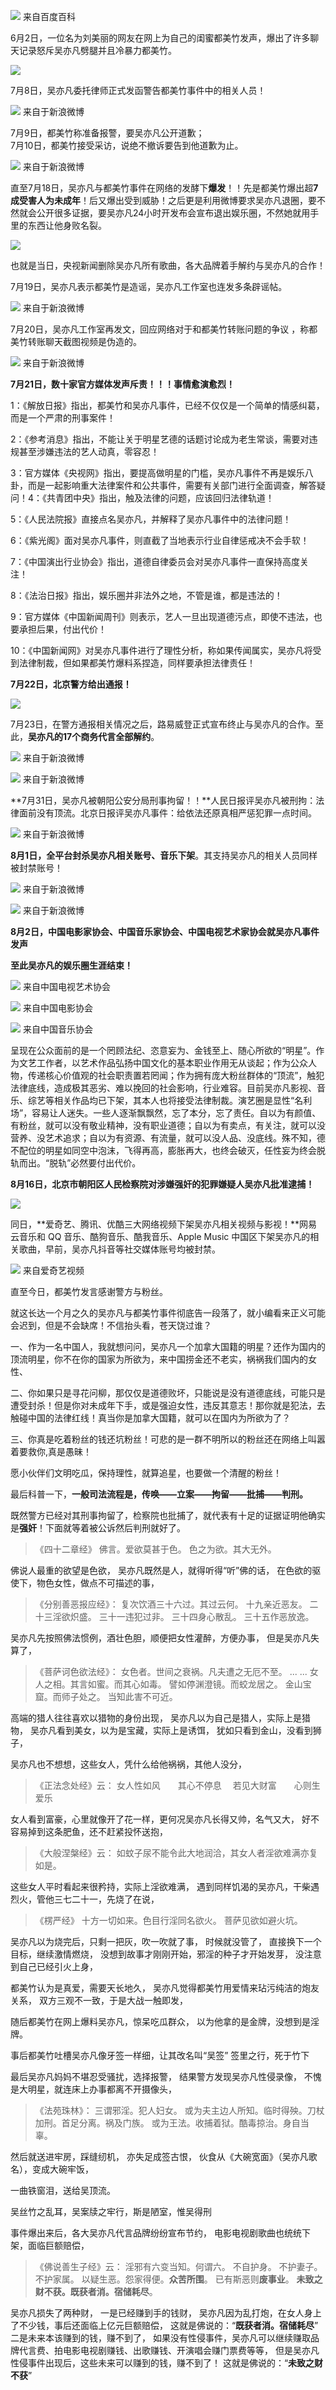 ![](images/吴亦凡1.png)
来自百度百科

6月2日，一位名为刘美丽的网友在网上为自己的闺蜜都美竹发声，爆出了许多聊天记录怒斥吴亦凡劈腿并且冷暴力都美竹。

![](images/吴亦凡2.jpeg)

7月8日，吴亦凡委托律师正式发函警告都美竹事件中的相关人员！  

![](images/吴亦凡3.jpeg)
来自于新浪微博

7月9日，都美竹称准备报警，要吴亦凡公开道歉；  
7月10日，都美竹接受采访，说绝不撤诉要告到他道歉为止。  

![](images/吴亦凡4.jpeg)
来自于新浪微博

直至7月18日，吴亦凡与都美竹事件在网络的发酵下**爆发**！！先是都美竹爆出超**7成受害人为未成年**！后又爆出受到威胁！之后更是利用微博要求吴亦凡退圈，要不然就会公开很多证据，要吴亦凡24小时开发布会宣布退出娱乐圈，不然她就用手里的东西让他身败名裂。  

![](images/吴亦凡5.jpeg)

也就是当日，央视新闻删除吴亦凡所有歌曲，各大品牌着手解约与吴亦凡的合作！

7月19日，吴亦凡表示都美竹是造谣，吴亦凡工作室也连发多条辟谣帖。  

![](images/吴亦凡6.jpeg)
来自于新浪微博

7月20日，吴亦凡工作室再发文，回应网络对于和都美竹转账问题的争议 ，称都美竹转账聊天截图视频是伪造的。  

![](images/吴亦凡7.jpeg)
来自于新浪微博

**7月21日，数十家官方媒体发声斥责！！！事情愈演愈烈！**  

1：《解放日报》指出，都美竹和吴亦凡事件，已经不仅仅是一个简单的情感纠葛，而是一个严肃的刑事案件！

2：《参考消息》指出，不能让关于明星艺德的话题讨论成为老生常谈，需要对违规甚至涉嫌违法的艺人动真，零容忍！

3：官方媒体《央视网》指出，要提高做明星的门槛，吴亦凡事件不再是娱乐八卦，而是一起影响重大法律案件和公共事件，需要有关部门进行全面调查，解答疑问！4：《共青团中央》指出，触及法律的问题，应该回归法律轨道！

5：《人民法院报》直接点名吴亦凡，并解释了吴亦凡事件中的法律问题！

6：《紫光阁》面对吴亦凡事件，则直截了当地表示行业自律惩戒决不会手软！

7：《中国演出行业协会》指出，道德自律委员会对吴亦凡事件一直保持高度关注！

8：《法治日报》指出，娱乐圈并非法外之地，不管是谁，都是违法的！

9：官方媒体《中国新闻周刊》则表示，艺人一旦出现道德污点，即使不违法，也要承担后果，付出代价！

10：《中国新闻网》对吴亦凡事件进行了理性分析，称如果传闻属实，吴亦凡将受到法律制裁，但如果都美竹爆料系捏造，同样要承担法律责任！

**7月22日，北京警方给出通报！**  

![](images/吴亦凡8.jpeg)

7月23日，在警方通报相关情况之后，路易威登正式宣布终止与吴亦凡的合作。至此，**吴亦凡的17个商务代言全部解约**。  

![](images/吴亦凡9.png)
来自于新浪微博

![](images/吴亦凡10.png)
来自于新浪微博

**7月31日，吴亦凡被朝阳公安分局刑事拘留！！**人民日报评吴亦凡被刑拘：法律面前没有顶流。北京日报评吴亦凡事件：给依法还原真相严惩犯罪一点时间。  

![](images/吴亦凡11.jpeg)
来自于新浪微博

**8月1日，全平台封杀吴亦凡相关账号、音乐下架**。其支持吴亦凡的相关人员同样被封禁账号！  

![](images/吴亦凡12.jpeg)
来自于新浪微博

![](images/吴亦凡13.jpeg)
来自于新浪微博

**8月2日，中国电影家协会、中国音乐家协会、中国电视艺术家协会就吴亦凡事件发声**  

**至此吴亦凡的娱乐圈生涯结束！**

![](images/吴亦凡14.jpeg)
来自中国电视艺术协会

![](images/吴亦凡15.jpeg)
来自中国电影协会

![](images/吴亦凡16.jpeg)
来自中国音乐协会

呈现在公众面前的是一个罔顾法纪、恣意妄为、金钱至上、随心所欲的“明星”。作为文艺工作者，以艺术作品弘扬中国文化的基本职业作用无从谈起；作为公众人物，传递核心价值观的社会职责置若罔闻；作为拥有庞大粉丝群体的“顶流”，触犯法律底线，造成极其恶劣、难以挽回的社会影响，行业难容。目前吴亦凡影视、音乐、综艺等相关作品均已下架，其本人也将接受法律制裁。演艺圈是显性“名利场”，容易让人迷失。一些人逐渐飘飘然，忘了本分，忘了责任。自以为有颜值、有粉丝，就可以没有敬业精神，没有职业道德；自以为有卖点，有关注，就可以没营养、没艺术追求；自以为有资源、有流量，就可以没人品、没底线。殊不知，德不配位的明星如同空中泡沫，飞得再高，膨胀再大，也终会破灭，任性妄为终会脱轨而出。“脱轨”必然要付出代价。

**8月16日，北京市朝阳区人民检察院对涉嫌强奸的犯罪嫌疑人吴亦凡批准逮捕！**  

![](images/吴亦凡17.jpeg)

同日，**爱奇艺、腾讯、优酷三大网络视频下架吴亦凡相关视频与影视！**网易云音乐和 QQ 音乐、酷狗音乐、酷我音乐、Apple Music 中国区下架吴亦凡的相关歌曲，早前，吴亦凡抖音等社交媒体账号均被封禁。  

![](images/吴亦凡18.jpeg)
来自爱奇艺视频

直至今日，都美竹发言感谢警方与粉丝。  
  

就这长达一个月之久的吴亦凡与都美竹事件彻底告一段落了，就小编看来正义可能会迟到，但是不会缺席！不信抬头看，苍天饶过谁？

一、作为一名中国人，我就想问问，吴亦凡一个加拿大国籍的明星？还作为国内的顶流明星，你不在你的国家为所欲为，来中国捞金还不老实，祸祸我们国内的女性、

二、你如果只是寻花问柳，那仅仅是道德败坏，只能说是没有道德底线，可能只是遭受封杀！但是你对未成年下手，或是强迫女性，违反其意志！那你就是犯法，去触碰中国的法律红线！真当你是加拿大国籍，就可以在国内为所欲为了？

三、你真是吃着粉丝的钱还坑粉丝！可悲的是一群不明所以的粉丝还在网络上叫嚣着要救你,真是愚昧！

愿小伙伴们文明吃瓜，保持理性，就算追星，也要做一个清醒的粉丝！

最后科普一下，**一般司法流程是，传唤——立案——拘留——批捕——判刑。**

既然警方已经对其刑事拘留了，检察院也批捕了，就代表有十足的证据证明他确实是**强奸**！下面就等着被公诉然后判刑就好了。

> ﻿《四十二章经》
> 佛言。爱欲莫甚于色。
> 色之为欲。其大无外。

佛说人最重的欲望是色欲，
吴亦凡既然是人，就得听得“听”佛的话，
在色欲的驱使下，物色女性，做点不可描述的事，

> 《分别善恶报应经》：
> 复次饮酒三十六过。其过云何。
> 十九亲近恶友。
> 二十三淫欲炽盛。
> 三十一违犯过非。
> 三十四身心散乱。
> 三十五作恶放逸。

吴亦凡先按照佛法惯例，酒壮色胆，顺便把女性灌醉，方便办事，
但是吴亦凡失算了，

> 《菩萨诃色欲法经》：
> 女色者。世间之衰祸。凡夫遭之无厄不至。
> ... ...
> 女人之相。其言如蜜。而其心如毒。
> 譬如停渊澄镜。而蛟龙居之。
> 金山宝窟。而师子处之。
> 当知此害不可近。

高端的猎人往往喜欢以猎物的身份出现，
吴亦凡以为自己是猎人，实际上是猎物，
吴亦凡看到美女，以为是宝藏，实际上是诱饵，
犹如只看到金山，没看到狮子，

吴亦凡也不想想，这些女人，凭什么给他祸祸，其他人没分，

> 《正法念处经》云：
> 女人性如风　　其心不停息　
> 若见大财富　　心则生爱乐　

女人看到富豪，心里就像开了花一样，更何况吴亦凡长得又帅，名气又大，
好不容易掉到这条肥鱼，还不赶紧投怀送抱，

> 《大般涅槃经》云： 
> 如蚊子尿不能令此大地润洽，其女人者淫欲难满亦复如是。

这些女人平时看起来很矜持，实际上淫欲难满，
遇到同样饥渴的吴亦凡，干柴遇烈火，管他三七二十一，先烧了在说，

> ﻿《楞严经》
> 十方一切如来。色目行淫同名欲火。
> 菩萨见欲如避火坑。

吴亦凡以为烧完后，只剩一把灰，吹一吹就了事，
时候就没管了，
直接换下一个目标，继续激情燃烧，
没想到故事才刚刚开始，邪淫的种子才开始发芽，
没注意到自己已经引火上身，

都美竹认为是真爱，需要天长地久，
吴亦凡觉得都美竹用爱情来玷污纯洁的炮友关系，
双方三观不一致，于是大战一触即发，

随后都美竹在网上爆料吴亦凡，惊呆吃瓜群众，
以为他拿的是金牌，没想到是淫牌。

事后都美竹吐槽吴亦凡像牙签一样细，让其改名叫“吴签”
签里之行，死于竹下

最后吴亦凡妈妈不堪忍受骚扰，选择报警，
结果警方发现吴亦凡性侵录像，
不愧是大明星，就连床上办事都离不开摄像头，

> 《法苑珠林》：
> 三谓邪淫。犯人妇女。
> 或为夫主边人所知。临时得殃。刀杖加刑。首足分离。祸及门族。
> 或为王法。收捕着狱。酷毒掠治。身自当辜。

然后就送进牢房，踩缝纫机，
亦失足成签古恨，
伙食从《大碗宽面》（吴亦凡歌名），变成大碗牢饭，

一曲铁窗泪，送给吴顶流。

吴丝竹之乱耳，吴案牍之牢行，斯是陋室，惟吴得刑

事件爆出来后，各大吴亦凡代言品牌纷纷宣布节约，
电影电视剧歌曲也统统下架，面临巨额赔偿，

> 《佛说善生子经》云： 
> 淫邪有六变当知。何谓六。
> 不自护身。
> 不护妻子。
> 不护家属。
> 以疑生恶。怨家得便。**众苦所围**。
> 已有斯恶则**废事业**。
> **未致之财不获。既获者消。宿储耗尽**。

吴亦凡损失了两种财，
一是已经赚到手的钱财，
吴亦凡因为乱打炮，在女人身上了不少钱，事后还面临上亿元巨额赔偿，
这就是佛说的：“**既获者消。宿储耗尽**”
&nbsp;
二是未来本该赚到的钱，赚不到了，
如果没有性侵事件，吴亦凡可以继续赚取品牌代言费、拍电影电视剧赚钱、出歌赚钱、开演唱会赚门票费等等，
但是吴亦凡性侵事件出现后，这些未来可以赚到的钱，赚不到了！
这就是佛说的：“**未致之财不获**”













